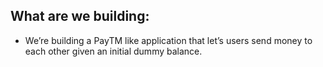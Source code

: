 
## What are we building: 
- We’re building a PayTM like application that let’s users send money to each other given an initial dummy balance.

